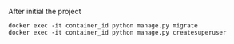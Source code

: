 After initial the project

```
docker exec -it container_id python manage.py migrate
docker exec -it container_id python manage.py createsuperuser
```
